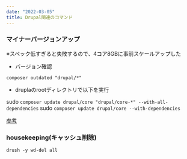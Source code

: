 ```yaml
---
date: "2022-03-05"
title: Drupal関連のコマンド
---
```


### マイナーバージョンアップ

※スペック低すぎると失敗するので、4コア8GBに事前スケールアップした

- バージョン確認

`composer outdated "drupal/*"`

- druplaのrootディレクトリで以下を実行

sudo `composer update drupal/core "drupal/core-*" --with-all-dependencies`
sudo `composer update drupal/core --with-dependencies`

[参考](https://www.drupal.org/docs/updating-drupal/updating-drupal-core-via-composer)
### housekeeping(キャッシュ削除)
`drush -y wd-del all`
